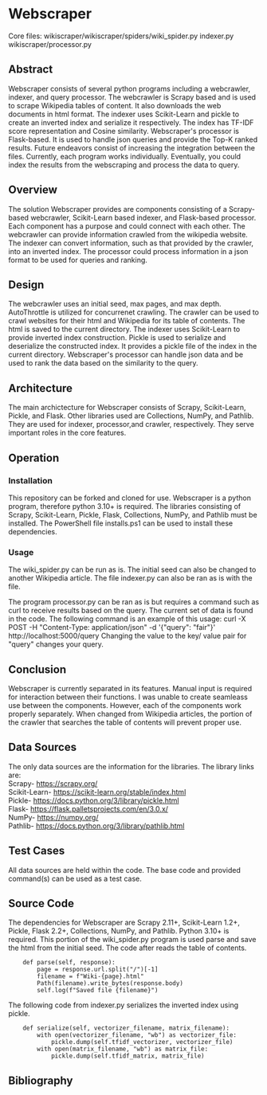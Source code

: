 # Webscraper
Core files:
wikiscraper/wikiscraper/spiders/wiki_spider.py
indexer.py
wikiscraper/processor.py

## Abstract
Webscraper consists of several python programs including a webcrawler, indexer, and query processor. The webcrawler is Scrapy based and is used to scrape Wikipedia tables of content. It also downloads the web documents in html format. The indexer uses Scikit-Learn and pickle to create an inverted index and serialize it respectively. The index has TF-IDF score representation and Cosine similarity. Webscraper's processor is Flask-based. It is used to handle json queries and provide the Top-K ranked results. Future endeavors consist of increasing the integration between the files. Currently, each program works individually. Eventually, you could index the results from the webscraping and process the data to query.

## Overview
The solution Webscraper provides are components consisting of a Scrapy-based webcrawler, Scikit-Learn based indexer, and Flask-based processor. Each component has a purpose and could connect with each other. The webcrawler can provide information crawled from the wikipedia website. The indexer can convert information, such as that provided by the crawler, into an inverted index. The processor could process information in a json format to be used for queries and ranking.

## Design
The webcrawler uses an initial seed, max pages, and max depth. AutoThrottle is utilized for concurrenet crawling. The crawler can be used to crawl websites for their html and Wikipedia for its table of contents. The html is saved to the current directory. The indexer uses Scikit-Learn to provide inverted index construction. Pickle is used to serialize and deserialize the constructed index. It provides a pickle file of the index in the current directory. Webscraper's processor can handle json data and be used to rank the data based on the similarity to the query. 

## Architecture
The main archictecture for Webscraper consists of Scrapy, Scikit-Learn, Pickle, and Flask. Other libraries used are Collections, NumPy, and Pathlib. They are used for  indexer, processor,and crawler, respectively. They serve important roles in the core features.

## Operation
### Installation
This repository can be forked and cloned for use. Webscraper is a python program, therefore python 3.10+ is required. The libraries consisting of Scrapy, Scikit-Learn, Pickle, Flask, Collections, NumPy, and Pathlib must be installed. The PowerShell file installs.ps1 can be used to install these dependencies.

### Usage
The wiki_spider.py can be run as is. The initial seed can also be changed to another Wikipedia article.
The file indexer.py can also be ran as is with the file.

The program processor.py can be ran as is but requires a command such as curl to receive results based on the query. The current set of data is found in the code. The following command is an example of this usage:
curl -X POST -H "Content-Type: application/json" -d '{"query": "fair"}' http://localhost:5000/query
Changing the value to the key/ value pair for "query" changes your query.

## Conclusion
Webscraper is currently separated in its features. Manual input is required for interaction between their functions. I was unable to create seamleass use between the components. However, each of the components work properly separately. When changed from Wikipedia articles, the portion of the crawler that searches the table of contents will prevent proper use.

## Data Sources
The only data sources are the information for the libraries. The library links are: <br>
Scrapy- https://scrapy.org/ <br>
Scikit-Learn- https://scikit-learn.org/stable/index.html <br>
Pickle- https://docs.python.org/3/library/pickle.html <br>
Flask- https://flask.palletsprojects.com/en/3.0.x/ <br>
NumPy- https://numpy.org/ <br>
Pathlib- https://docs.python.org/3/library/pathlib.html <br>

## Test Cases
All data sources are held within the code. The base code and provided command(s) can be used as a test case.

## Source Code
The dependencies for Webscraper are Scrapy 2.11+, Scikit-Learn 1.2+, Pickle, Flask 2.2+, Collections, NumPy, and Pathlib. Python 3.10+ is required.
This portion of the wiki_spider.py program is used parse and save the html from the initial seed. The code after reads the table of contents.
```
    def parse(self, response): 
        page = response.url.split("/")[-1]
        filename = f"Wiki-{page}.html" 
        Path(filename).write_bytes(response.body) 
        self.log(f"Saved file {filename}") 
```

The following code from indexer.py serializes the inverted index using pickle.
```
    def serialize(self, vectorizer_filename, matrix_filename):
        with open(vectorizer_filename, "wb") as vectorizer_file:
            pickle.dump(self.tfidf_vectorizer, vectorizer_file)
        with open(matrix_filename, "wb") as matrix_file:
            pickle.dump(self.tfidf_matrix, matrix_file)
```
## Bibliography
